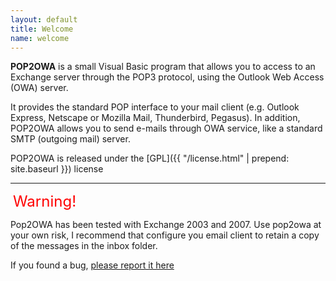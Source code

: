 ```yaml
---
layout: default
title: Welcome
name: welcome
---
```


**POP2OWA** is a small Visual Basic program that allows you to access to an Exchange server through the POP3 protocol, using the Outlook Web Access (OWA) server.

It provides the standard POP interface to your mail client (e.g. Outlook Express, Netscape or Mozilla Mail, Thunderbird, Pegasus). In addition, POP2OWA allows you to send e-mails through OWA service, like a standard SMTP (outgoing mail) server.

POP2OWA is released under the [GPL]({{ "/license.html" | prepend: site.baseurl }}) license

* * *

 <font color="#ff0000" size="5">Warning!</font>

Pop2OWA has been tested with Exchange 2003 and 2007\. Use pop2owa at your own risk, I recommend that configure you email client to retain a copy of the messages in the inbox folder.

If you found a bug, [please report it here](http://sourceforge.net/tracker/?group_id=152204&atid=783596)
